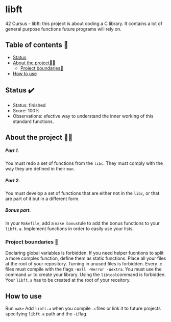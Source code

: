 # libft

42 Cursus - libft: this project is about coding a C library. It contains a lot of general purpose functions future programs will rely on. 

## Table of contents 📑
- [Status](#status)
- [About the project👩‍💻](#about-the-project👩‍💻)
    * [Project boundaries🔧](#project-boundaries🔧)
- [How to use](#how-to-use)

## Status ✔️
- Status: finished
- Score: 100%
- Observations: efective way to understand the inner working of this standard functions.

## About the project 👩‍💻
##### Part 1. 
You must redo a set of functions from the `libc`. They must comply with the way they are defined in their `man`.

##### Part 2.
You must develop a set of functions that are either not in the `libc`, or that are part of it but in a different form.

##### Bonus part.
In your `Makefile`, add a `make bonus`rule to add the bonus functions to your `libft.a`. Implement functions in order to easily use your lists.

### Project boundaries 🔧

Declaring global variables is forbidden.
If you need helper fucntions to split a more complex function, define them as static functions.
Place all your files at the root of your repository.
Turning in unused files is forbidden. 
Every .c files must compile with the flags `-Wall -Werror -Wextra`.
You must use the command `ar` to create your library. Using the `libtool`command is forbidden.
Your `libft.a` has to be created at the root of your reository.


## How to use

Run `make`
Add `libft.a` when you compile `.c`files or link it to future projects specifying `libft.a` path and the  `-L`flag. 


##